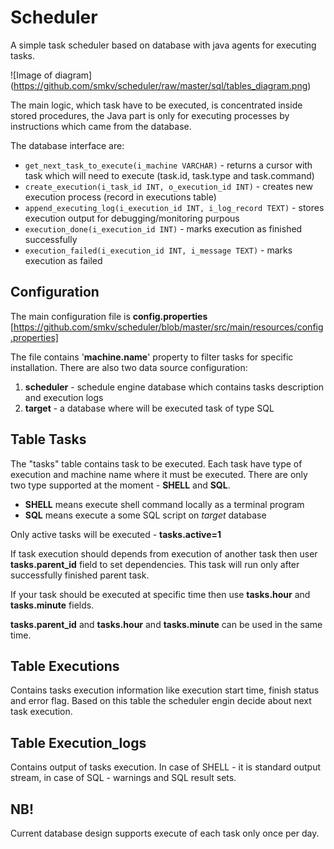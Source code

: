 # Scheduler

A simple task scheduler based on database with java agents for executing tasks.


![Image of diagram]
(https://github.com/smkv/scheduler/raw/master/sql/tables_diagram.png)


The main logic, which task have to be executed, is concentrated inside stored procedures, the Java part is only for executing processes by instructions which came from the database.

The database interface are:
* ```get_next_task_to_execute(i_machine VARCHAR)``` - returns a cursor with task which will need to execute (task.id, task.type and task.command)
* ```create_execution(i_task_id INT, o_execution_id INT)``` - creates new execution process (record in executions table)
* ```append_executing_log(i_execution_id INT, i_log_record TEXT)``` - stores execution output for debugging/monitoring purpous
* ```execution_done(i_execution_id INT)``` - marks execution as finished successfully
* ```execution_failed(i_execution_id INT, i_message TEXT)``` - marks execution as failed

## Configuration

The main configuration file is **config.properties** [https://github.com/smkv/scheduler/blob/master/src/main/resources/config.properties]

The file contains '**machine.name**' property to filter tasks for specific installation. There are also two data source configuration: 

1. **scheduler** - schedule engine database which contains tasks description and execution logs
2. **target** - a database where will be executed task of type SQL
 

## Table Tasks

The "tasks" table contains task to be executed. Each task have type of execution and machine name where it must be executed. There are only two type supported at the moment - **SHELL** and **SQL**.

* **SHELL** means execute shell command locally as a terminal program
* **SQL** means execute a some SQL script on *target* database
 
Only active tasks will be executed - **tasks.active=1**

If task execution should depends from execution of another task then user **tasks.parent_id** field to set dependencies. This task will run only after successfully finished parent task.

If your task should be executed at specific time then use **tasks.hour** and **tasks.minute** fields.

**tasks.parent_id** and **tasks.hour** and **tasks.minute** can be used in the same time.

## Table Executions

Contains tasks execution information like execution start time, finish status and error flag. Based on this table the scheduler engin decide about next task execution.

## Table Execution_logs

Contains output of tasks execution. In case of SHELL - it is standard output stream, in case of SQL - warnings and SQL result sets.


## NB!

Current database design supports execute of each task only once per day.


